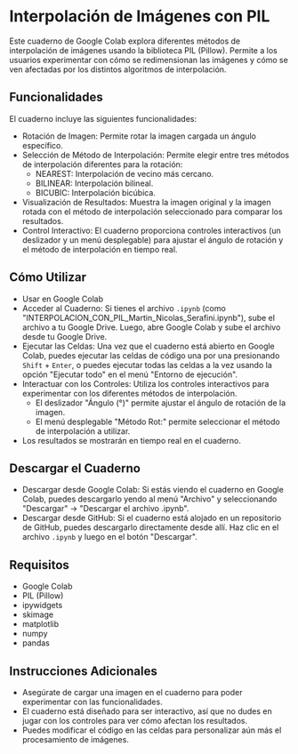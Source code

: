 # Interpolación de Imágenes con PIL

Este cuaderno de Google Colab explora diferentes métodos de interpolación de imágenes usando la biblioteca PIL (Pillow). Permite a los usuarios experimentar con cómo se redimensionan las imágenes y cómo se ven afectadas por los distintos algoritmos de interpolación.

## Funcionalidades
El cuaderno incluye las siguientes funcionalidades:
* Rotación de Imagen: Permite rotar la imagen cargada un ángulo específico.
* Selección de Método de Interpolación: Permite elegir entre tres métodos de interpolación diferentes para la rotación:
  * NEAREST: Interpolación de vecino más cercano.
  * BILINEAR: Interpolación bilineal.
  * BICUBIC: Interpolación bicúbica.
* Visualización de Resultados: Muestra la imagen original y la imagen rotada con el método de interpolación seleccionado para comparar los resultados.
* Control Interactivo: El cuaderno proporciona controles interactivos (un deslizador y un menú desplegable) para ajustar el ángulo de rotación y el método de interpolación en tiempo real.

## Cómo Utilizar
* Usar en Google Colab
* Acceder al Cuaderno: Si tienes el archivo `.ipynb` (como "INTERPOLACION_CON_PIL_Martin_Nicolas_Serafini.ipynb"), sube el archivo a tu Google Drive. Luego, abre Google Colab y sube el archivo desde tu Google Drive.
* Ejecutar las Celdas: Una vez que el cuaderno está abierto en Google Colab, puedes ejecutar las celdas de código una por una presionando `Shift` + `Enter`, o puedes ejecutar todas las celdas a la vez usando la opción "Ejecutar todo" en el menú "Entorno de ejecución".
* Interactuar con los Controles: Utiliza los controles interactivos para experimentar con los diferentes métodos de interpolación.
  * El deslizador "Ángulo (°)" permite ajustar el ángulo de rotación de la imagen.
  * El menú desplegable "Método Rot:" permite seleccionar el método de interpolación a utilizar.
* Los resultados se mostrarán en tiempo real en el cuaderno.

## Descargar el Cuaderno
* Descargar desde Google Colab: Si estás viendo el cuaderno en Google Colab, puedes descargarlo yendo al menú "Archivo" y seleccionando "Descargar" -> "Descargar el archivo .ipynb".
* Descargar desde GitHub: Si el cuaderno está alojado en un repositorio de GitHub, puedes descargarlo directamente desde allí. Haz clic en el archivo `.ipynb` y luego en el botón "Descargar".

## Requisitos
* Google Colab
* PIL (Pillow)
* ipywidgets
* skimage
* matplotlib
* numpy
* pandas

## Instrucciones Adicionales
* Asegúrate de cargar una imagen en el cuaderno para poder experimentar con las funcionalidades.
* El cuaderno está diseñado para ser interactivo, así que no dudes en jugar con los controles para ver cómo afectan los resultados.
* Puedes modificar el código en las celdas para personalizar aún más el procesamiento de imágenes.
